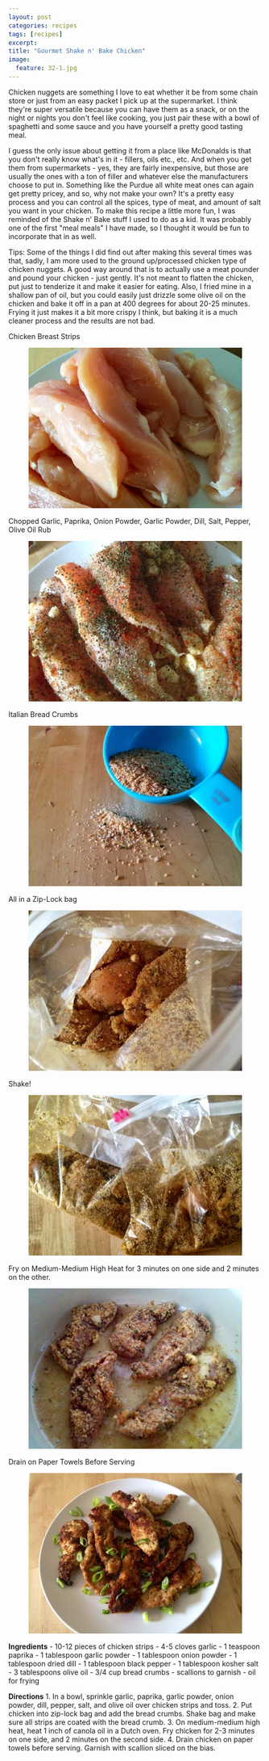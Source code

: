 ```yaml
---
layout: post
categories: recipes
tags: [recipes]
excerpt: 
title: "Gourmet Shake n' Bake Chicken"
image:
  feature: 32-1.jpg
---
```


Chicken nuggets are something I love to eat whether it be from some chain store or just from an easy packet I pick up at the supermarket.  I think they're super versatile because you can have them as a snack, or on the night or nights you don't feel like cooking, you just pair these with a bowl of spaghetti and some sauce and you have yourself a pretty good tasting meal.

I guess the only issue about getting it from a place like McDonalds is that you don't really know what's in it - fillers, oils etc., etc.  And when you get them from supermarkets - yes, they are fairly inexpensive, but those are usually the ones with a ton of filler and whatever else the manufacturers choose to put in. Something like the Purdue all white meat ones can again get pretty pricey, and so, why not make your own?  It's a pretty easy process and you can control all the spices, type of meat, and amount of salt you want in your chicken.  To make this recipe a little more fun, I was reminded of the Shake n' Bake stuff I used to do as a kid.  It was probably one of the first "meal meals" I have made, so I thought it would be fun to incorporate that in as well.

Tips: Some of the things I did find out after making this several times was that, sadly, I am more used to the ground up/processed chicken type of chicken nuggets.  A good way around that is to actually use a meat pounder and pound your chicken - just gently. It's not meant to flatten the chicken, put just to tenderize it and make it easier for eating.  Also, I fried mine in a shallow pan of oil, but you could easily just drizzle some olive oil on the chicken and bake it off in a pan at 400 degrees for about 20-25 minutes.  Frying it just makes it a bit more crispy I think, but baking it is a much cleaner process and the results are not bad.



Chicken Breast Strips

<figure> <img src='/images/32-2.jpg'> </figure>

Chopped Garlic, Paprika, Onion Powder, Garlic Powder, Dill, Salt, Pepper, Olive Oil Rub

<figure> <img src='/images/32-3.jpg'> </figure>

Italian Bread Crumbs

<figure> <img src='/images/32-4.jpg'> </figure>

All in a Zip-Lock bag

<figure> <img src='/images/32-5.jpg'> </figure>

Shake!

<figure> <img src='/images/32-6.jpg'> </figure>

Fry on Medium-Medium High Heat for 3 minutes on one side and 2 minutes on the other.

<figure> <img src='/images/32-7.jpg'> </figure>

Drain on Paper Towels Before Serving

<figure> <img src='/images/32-8.jpg'> </figure>
<section class='recipe'>
<p><strong>Ingredients</strong>
- 10-12 pieces of chicken strips
- 4-5 cloves garlic
- 1 teaspoon paprika
- 1 tablespoon garlic powder
- 1 tablespoon onion powder
- 1 tablespoon dried dill
- 1 tablespoon black pepper
- 1 tablespoon kosher salt
- 3 tablespoons olive oil
- 3/4 cup bread crumbs
- scallions to garnish
- oil for frying</p>

<p><strong>Directions</strong>
1. In a bowl, sprinkle garlic, paprika, garlic powder, onion powder, dill, pepper, salt, and olive oil over chicken strips and toss. 
2. Put chicken into zip-lock bag and add the bread crumbs.  Shake bag and make sure all strips are coated with the bread crumb.
3. On medium-medium high heat, heat 1 inch of canola oil in a Dutch oven.  Fry chicken for 2-3 minutes on one side, and 2 minutes on the second side.
4. Drain chicken on paper towels before serving. Garnish with scallion sliced on the bias.</p></section>